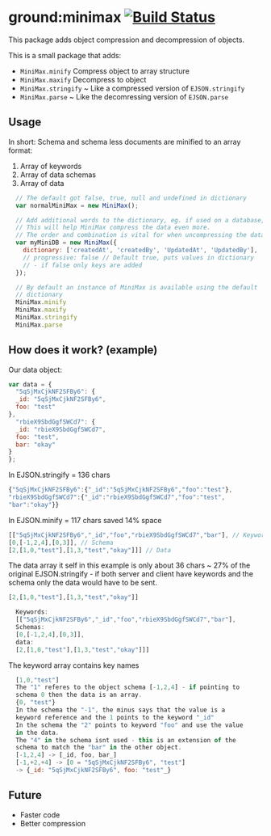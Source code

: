 ground:minimax [![Build Status](https://travis-ci.org/GroundMeteor/ejson-minimax.png?branch=master)](https://travis-ci.org/GroundMeteor/ejson-minimax)
===============

This package adds object compression and decompression of objects.

This is a small package that adds:
* `MiniMax.minify` Compress object to array structure
* `MiniMax.maxify` Decompress to object
* `MiniMax.stringify` ~ Like a compressed version of `EJSON.stringify`
* `MiniMax.parse` ~ Like the decomressing version of `EJSON.parse`

## Usage
In short:
Schema and schema less documents are minified to an array format:
  1. Array of keywords
  2. Array of data schemas
  3. Array of data

```js
  // The default got false, true, null and undefined in dictionary
  var normalMiniMax = new MiniMax();

  // Add additional words to the dictionary, eg. if used on a database,
  // This will help MiniMax compress the data even more.
  // The order and combination is vital for when uncompressing the data
  var myMiniDB = new MiniMax({
    dictionary: ['createdAt', 'createdBy', 'UpdatedAt', 'UpdatedBy'],
    // progressive: false // Default true, puts values in dictionary
    // - if false only keys are added
  });

  // By default an instance of MiniMax is available using the default
  // dictionary
  MiniMax.minify
  MiniMax.maxify
  MiniMax.stringify
  MiniMax.parse
```

## How does it work? (example)

Our data object:
```js
var data = {
  "5qSjMxCjkNF2SFBy6": {
  _id: "5qSjMxCjkNF2SFBy6",
  foo: "test"
},
  "rbieX9SbdGgfSWCd7": {
  _id: "rbieX9SbdGgfSWCd7",
  foo: "test",
  bar: "okay"
}
};
```

In EJSON.stringify = 136 chars
```js
{"5qSjMxCjkNF2SFBy6":{"_id":"5qSjMxCjkNF2SFBy6","foo":"test"},
"rbieX9SbdGgfSWCd7":{"_id":"rbieX9SbdGgfSWCd7","foo":"test",
"bar":"okay"}} 
```

In EJSON.minify = 117 chars saved 14% space
```js
[["5qSjMxCjkNF2SFBy6","_id","foo","rbieX9SbdGgfSWCd7","bar"], // Keywords
[0,[-1,2,4],[0,3]], // Schema
[2,[1,0,"test"],[1,3,"test","okay"]]] // Data
```

The data array it self in this example is only about 36 chars ~ 27% of the original EJSON.stringify - if both server and client have keywords and the schema only the data would have to be sent.

```js
[2,[1,0,"test"],[1,3,"test","okay"]] 
```

```js
  Keywords:
  [["5qSjMxCjkNF2SFBy6","_id","foo","rbieX9SbdGgfSWCd7","bar"],
  Schemas:
  [0,[-1,2,4],[0,3]],
  data:
  [2,[1,0,"test"],[1,3,"test","okay"]]] 
```

The keyword array contains key names
```js
  [1,0,"test"]
  The "1" referes to the object schema [-1,2,4] - if pointing to
  schema 0 then the data is an array.
  {0, "test"}
  In the schema the "-1", the minus says that the value is a
  keyword reference and the 1 points to the keyword "_id"
  In the schema the "2" points to keyword "foo" and use the value
  in the data.
  The "4" in the schema isnt used - this is an extension of the
  schema to match the "bar" in the other object.
  [-1,2,4] -> [_id, foo, bar_]
  [-1,+2,+4] -> [0 = "5qSjMxCjkNF2SFBy6", "test"]
  -> {_id: "5qSjMxCjkNF2SFBy6", foo: "test"_}

```

## Future
* Faster code
* Better compression
